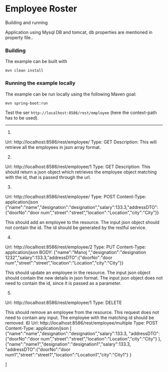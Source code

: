 Employee Roster
================

Building and running

Application using Mysql DB and tomcat, db properties are mentioned in property file..

### Building

The example can be built with

    mvn clean install


### Running the example locally

The example can be run locally using the following Maven goal:

    mvn spring-boot:run
    
    
Test the ser `http://localhost:8586/rest/employee` (here the context-path has to be used).




---

   1)
Url: http://localhost:8586/rest/employee/
Type: GET
Description: This will retrieve all the employees in json array format.
 


2)
Url: http://localhost:8586/rest/employee/1
Type: GET
Description:
This should return a json object which retrieves the employee object matching with the id,
that is passed through the url.
 


3)
Url: http://localhost:8586/rest/employee/
Type: POST
Content-Type: application/json
{"name":"name","designation":"designation","salary":133.3,"addressDTO":{"doorNo":"door num","street":"street","location":"Location","city":"City"}}


This should add an employee to the resource. The input json object should not contain the id. The id should be generated by the restful service.

4)
Url: http://localhost:8586/rest/employee/2
Type: PUT
Content-Type: application/json
BODY:
{"name":"Manoj ","designation":"designation 1232","salary":133.3,"addressDTO":{"doorNo":"door num","street":"street","location":"Location","city":"City"}}


This should update an employee in the resource. The input json object should contain the new details in json format. The input json object  does not need to contain the id, since it is passed as a parameter.

5)
Url: http://localhost:8586/rest/employee/1
Type: DELETE

This should remove an employee from the resource. This request does not need to contain any input. The employee with the matching id should be removed.
6)
Url: http://localhost:8586/rest/employee/multiple
Type: POST
Content-Type: application/json
[
	{"name":"name","designation":"designation","salary":133.3,
"addressDTO":{"doorNo":"door num","street":"street","location":"Location","city":"City"}
},
{"name":"name1","designation":"designation1","salary":133.3,
"addressDTO":{"doorNo":"door num1","street":"street1","location":"Location1","city":"City1"}
}

]

